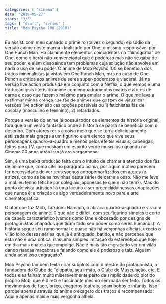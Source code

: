 ```yaml
---
categories: [ "cinema" ]
date: "2018-05-27"
stars: "3/5"
tags: [ "draft", "series" ]
title: "Mob Psycho 100 (2018)"
---
```

Eu assisti com meu cunhado o primeiro (talvez o segundo) episódio da
versão anime deste mangá idealizado por One, o mesmo responsável por
One Punch Man. Há claramente elementos coincidentes na "filmografia" de
One, como o herói não-convencional que é poderoso mas não se gaba de
seu poder, e além disso ainda tem problemas cuja solução não envolve
em nada o uso de seu poder. O anime de Mob Psycho 100 se beneficia dos
traços minimalistas já vistos em One Punch Man, mas no caso de One
Punch a crítica aos animes de seres super-poderosos é visceral. Já na
versão live action produzida em conjunto com a Netflix, o que vemos é
uma tradução ipsis literis do anime com enquadramentos exatos e atores
de carne e osso que fazem o máximo para emular o anime. O que me leva
a reafirmar minha crença que fãs de animes que gostam de visualizar
versões live action são das opções possíveis ou 1) fetichistas fãs
de cosplay (masculino e feminino), 2) retardados.

Porque a versão do anime já possui todos os elementos da história
original, fora que o universo fantástico onde a história se passa
se beneficia com o desenho. Com atores reais a coisa meio que se torna
deliciosamente estilizada mais graças a um figurino e um elenco que vive
seus personagens quadro-a-quadro e menos pelos efeitos visuais, capengas,
feitos para TV, que mostram um espírito verde musculoso quando no Cinema
20 anos atrás isso já era vergonhoso.

Sim, é uma baixa produção feita com o intuito de chamar a atenção
dos fãs de anime que, como citei no parágrafo acima, por algum motivo
parecem ter necessidade de ver seus sonhos antropomorfizados em atores
(e atrizes, como as belas novinhas desta série) de carne e osso. Não
me leve a mal: eu tenho fetiche por colegiais japonesas (e quem não
tem?). Mas do ponto de vista artístico há uma lacuna a ser preenchida
nessas adaptações que nunca é: a criação de algo verdadeiramente
novo para a arte cinematográfica.

O ator que faz Mob, Tatsuomi Hamada, o abraça quadro-a-quadro e vira um
personagem de anime. O que não é difícil, com seu figurino simples e
corte de cabelo característico (vemos como One é obcecado por designs de
protagonistas chapados que tiram todo seu poder como seres humanos). A
história segue seu rumo normal e quase não há vergonhas alheias,
exceto o vilão loiro dessas séries, que já é antiquado, batido, e
não percebeu que esta não é uma crítica, mas uma simples imitação
do estereótipo que hoje em dia mais chateia que empolga. Não é mais
tão engraçado ver um vilão dando risadas macabras e falando como ele
é poderoso e talz. Alguém ainda acha isso engraçado?

Mob Psycho também tenta criar subplots com o mestre do protagonista,
a fundadora do Clube de Telepatia, seu irmão, o Clube de Musculação,
etc. E todos eles falham muito miseravelmente perto da simplicidade do
plot do próprio Mob, que é direto e fascinante mesmo sem nada ser
feito. Todos os movimentos de face, braço, exageros teatrais, soam
bobos e infantis. Isso porque apenas através do anime o exagero dos
traços é recompensado. Aqui é apenas mais e mais vergonha alheia.
